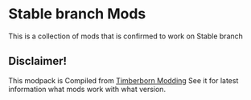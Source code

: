# Stable branch Mods

This is a collection of mods that is confirmed to work on Stable branch

## Disclaimer!

This modpack is Compiled from
[Timberborn Modding](https://docs.google.com/spreadsheets/d/15juA0Fl6ZjbYmoNTg_vjMophBvtjMz8YNUI_KmNdtdg/edit?usp=sharing) See it for latest information what mods work with what version.

